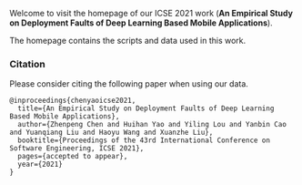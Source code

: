 Welcome to visit the homepage of our ICSE 2021 work (**An Empirical Study on Deployment Faults of Deep Learning Based Mobile Applications**).

The homepage contains the scripts and data used in this work.

### Citation

Please consider citing the following paper when using our data.

```
@inproceedings{chenyaoicse2021,
  title={An Empirical Study on Deployment Faults of Deep Learning Based Mobile Applications},
  author={Zhenpeng Chen and Huihan Yao and Yiling Lou and Yanbin Cao and Yuanqiang Liu and Haoyu Wang and Xuanzhe Liu},
  booktitle={Proceedings of the 43rd International Conference on Software Engineering, ICSE 2021},
  pages={accepted to appear},
  year={2021}
}
